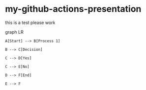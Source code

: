 # my-github-actions-presentation
this is a test
please work



graph LR

    A[Start] --> B[Process 1]

    B --> C[Decision]

    C --> D[Yes] 

    C --> E[No]

    D --> F[End]

    E --> F
